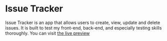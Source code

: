# Issue Tracker

Issue Tracker is an app that allows users to create, view, update and delete issues. It is built to test my front-end, back-end, and especially testing skills thoroughly. You can visit <a href="https://issue-tracker-ase7.onrender.com/">the live preview</a>

